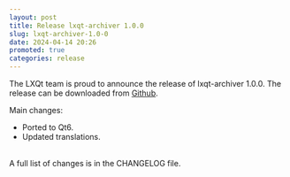 ```yaml
---
layout: post
title: Release lxqt-archiver 1.0.0
slug: lxqt-archiver-1.0-0
date: 2024-04-14 20:26
promoted: true
categories: release
---
```


The LXQt team is proud to announce the release of lxqt-archiver 1.0.0.
The release can be downloaded from [Github](https://github.com/lxqt/lxqt-archiver/releases).

Main changes:

* Ported to Qt6.
* Updated translations.


<br/>
A full list of changes is in the CHANGELOG file.
<br/>
